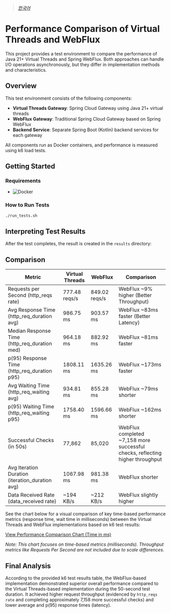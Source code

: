 > *[한국어](README_KOR.md)*

# Performance Comparison of Virtual Threads and WebFlux

This project provides a test environment to compare the performance of Java 21+ Virtual Threads and Spring WebFlux. Both approaches can handle I/O operations asynchronously, but they differ in implementation methods and characteristics.

## Overview

This test environment consists of the following components:

- **Virtual Threads Gateway**: Spring Cloud Gateway using Java 21+ virtual threads
- **WebFlux Gateway**: Traditional Spring Cloud Gateway based on Spring WebFlux
- **Backend Service**: Separate Spring Boot (Kotlin) backend services for each gateway

All components run as Docker containers, and performance is measured using k6 load tests.

## Getting Started

### Requirements

- ![Docker](https://img.shields.io/badge/Docker-2496ED?style=flat&logo=docker&logoColor=white) 

### How to Run Tests

```bash
./run_tests.sh
```

## Interpreting Test Results

After the test completes, the result is created in the `results` directory:

## Comparison

| Metric | Virtual Threads | WebFlux | Comparison |
|--------|----------------|---------|------------|
| Requests per Second (http_reqs rate) | 777.48 reqs/s | 849.02 reqs/s | WebFlux ~9% higher (Better Throughput) |
| Avg Response Time (http_req_duration avg) | 986.75 ms | 903.57 ms | WebFlux ~83ms faster (Better Latency) |
| Median Response Time (http_req_duration med) | 964.18 ms | 882.92 ms | WebFlux ~81ms faster |
| p(95) Response Time (http_req_duration p95) | 1808.11 ms | 1635.26 ms | WebFlux ~173ms faster |
| Avg Waiting Time (http_req_waiting avg) | 934.81 ms | 855.28 ms | WebFlux ~79ms shorter |
| p(95) Waiting Time (http_req_waiting p95) | 1758.40 ms | 1596.66 ms | WebFlux ~162ms shorter |
| Successful Checks (in 50s) | 77,862 | 85,020 | WebFlux completed ~7,158 more successful checks, reflecting higher throughput |
| Avg Iteration Duration (iteration_duration avg) | 1067.98 ms | 981.38 ms | WebFlux shorter |
| Data Received Rate (data_received rate) | ~194 KB/s | ~212 KB/s | WebFlux slightly higher |

See the chart below for a visual comparison of key time-based performance metrics (response time, wait time in milliseconds) between the Virtual Threads and WebFlux implementations based on k6 test results:

[View Performance Comparison Chart (Time in ms)](https://image-charts.com/chart?cht=bvg&chs=700x400&chd=t:986.75,1808.11,934.81,1758.40|903.57,1635.26,855.28,1596.66&chds=0,1900&chxt=x,y&chxl=0:|Avg+Resp|P95+Resp|Avg+Wait|P95+Wait&chco=4D89F9,00AEEF&chdl=Virtual+Threads|WebFlux&chdlp=b&chtt=Performance+Comparison+(Time+in+ms)&chma=0,0,0,20&chbh=a)

*Note: This chart focuses on time-based metrics (milliseconds). Throughput metrics like Requests Per Second are not included due to scale differences.*

## Final Analysis

According to the provided k6 test results table, the WebFlux-based implementation demonstrated superior overall performance compared to the Virtual Threads-based implementation during the 50-second test duration. It achieved higher request throughput (evidenced by `http_reqs rate` and completing approximately 7,158 more successful checks) and lower average and p(95) response times (latency).
